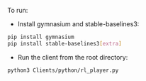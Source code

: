 To run:

- Install gymnasium and stable-baselines3:
```bash
pip install gymnasium
pip install stable-baselines3[extra]
```

- Run the client from the root directory:
```bash
python3 Clients/python/rl_player.py
```
